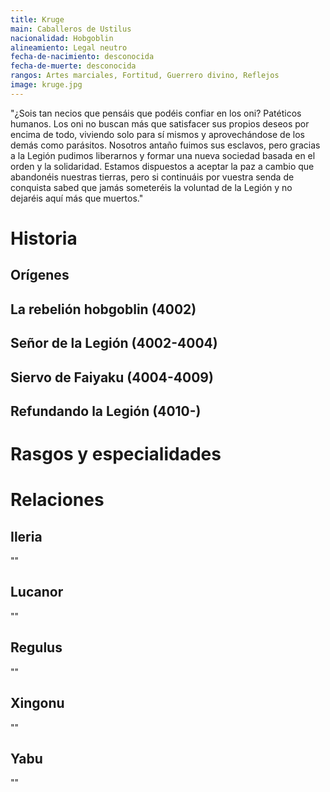 ```yaml
---
title: Kruge
main: Caballeros de Ustilus
nacionalidad: Hobgoblin
alineamiento: Legal neutro
fecha-de-nacimiento: desconocida
fecha-de-muerte: desconocida
rangos: Artes marciales, Fortitud, Guerrero divino, Reflejos
image: kruge.jpg
---
```


"¿Sois tan necios que pensáis que podéis confiar en los oni? Patéticos humanos. Los oni no buscan más que satisfacer sus propios deseos por encima de todo, viviendo solo para sí mismos y aprovechándose de los demás como parásitos. Nosotros antaño fuimos sus esclavos, pero gracias a la Legión pudimos liberarnos y formar una nueva sociedad basada en el orden y la solidaridad. Estamos dispuestos a aceptar la paz a cambio que abandonéis nuestras tierras, pero si continuáis por vuestra senda de conquista sabed que jamás someteréis la voluntad de la Legión y no dejaréis aquí más que muertos."



# Historia

## Orígenes



## La rebelión hobgoblin (4002)



## Señor de la Legión (4002-4004)



## Siervo de Faiyaku (4004-4009)



## Refundando la Legión (4010-)



# Rasgos y especialidades



# Relaciones

## Ileria

""

## Lucanor

""

## Regulus

""

## Xingonu

""

## Yabu

""


